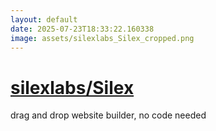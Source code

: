 ```yaml
---
layout: default
date: 2025-07-23T18:33:22.160338
image: assets/silexlabs_Silex_cropped.png
---
```


# [silexlabs/Silex](https://github.com/silexlabs/Silex)

drag and drop website builder, no code needed
